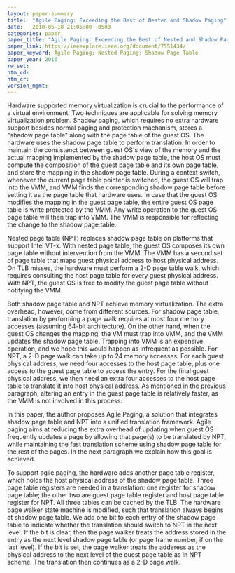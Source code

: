 ```yaml
---
layout: paper-summary
title:  "Agile Paging: Exceeding the Best of Nested and Shadow Paging"
date:   2018-05-18 21:05:00 -0500
categories: paper
paper_title: "Agile Paging: Exceeding the Best of Nested and Shadow Paging"
paper_link: https://ieeexplore.ieee.org/document/7551434/
paper_keyword: Agile Paging; Nested Paging; Shadow Page Table
paper_year: 2016
rw_set: 
htm_cd: 
htm_cr: 
version_mgmt: 
---
```


Hardware supported memory virtualization is crucial to the performance of a virtual environment. Two techniques
are applicable for solving memory virtualization problem. Shadow paging, which requires no extra hardware support
besides normal paging and protection machanism, stores a "shadow page table" along with the page table of the guest
OS. The hardware uses the shadow page table to perform translation. In order to maintain the consistenct between guest OS's 
view of the memory and the actual mapping implemented by the shadow page table, the host OS must compute the composition of 
the guest page table and its own page table, and store the mapping in the shadow page table. During a context switch, whenever
the current page table pointer is switched, the guest OS will trap into the VMM, and VMM finds the corresponding shadow
page table before setting it as the page table that hardware uses. In case that the guest OS modifies the mapping in the guest 
page table, the entire guest OS page table is write protected by the VMM. Any write operation to the guest OS page table will 
then trap into VMM. The VMM is responsible for reflecting the change to the shadow page table. 

Nested page table (NPT) replaces shadow page table on platforms that support Intel VT-x. With nested page table, the guest OS
composes its own page table without intervention from the VMM. The VMM has a second set of page table that maps guest physical
address to host physical address. On TLB misses, the hardware must perform a 2-D page table walk, which requires consulting the 
host page table for every guest physical address. With NPT, the guest OS is free to modify the guest page table without 
notifying the VMM.

Both shadow page table and NPT achieve memory virtualization. The extra overhead, however, come from different sources. For 
shadow page table, translation by performing a page walk requires at most four memory accesses (assuming 64-bit architecture).
On the other hand, when the guest OS changes the mapping, the VM must trap into VMM, and the VMM updates the shadow page table.
Trapping into VMM is an expensive operation, and we hope this would happen as infrequent as possible. For NPT, a 2-D page walk
can take up to 24 memory accesses: For each guest physical address, we need four accesses to the host page table, plus one access
to the guest page table to access the entry. For the final guest physical address, we then need an extra four accesses to the 
host page table to translate it into host physical address. As mentioned in the previous paragraph, altering an entry in the 
guest page table is relatively faster, as the VMM is not involved in this process.

In this paper, the author proposes Agile Paging, a solution that integrates shadow page table and NPT into a unified 
translation framework. Agile paging aims at reducing the extra overhead of updating when guest OS frequently updates 
a page by allowing that page(s) to be translated by NPT, while maintaining the fast translation scheme using shadow page 
table for the rest of the pages. In the next paragraph we explain how this goal is achieved.

To support agile paging, the hardware adds another page table register, which holds the host physical address of the 
shadow page table. Three page table registers are needed in a translation: one register for shadow page table; the other 
two are guest page table register and host page table register for NPT. All three tables can be cached by the TLB. 
The hardware page walker state machine is modified, such that translation always begins at shadow page table. We add one 
bit to each entry of the shadow page table to indicate whether the translation should switch to NPT in the next level. 
If the bit is clear, then the page walker treats the address stored in the entry as the next level shadow page table 
(or page frame number, if on the last level). If the bit is set, the page walker treats the adderess as the physical address
to the next level of the guest page table as in NPT scheme. The translation then continues as a 2-D page walk. 